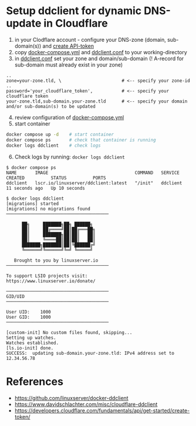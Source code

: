 # Setup ddclient for dynamic DNS-update in Cloudflare
1. in your Clodflare account - configure your DNS-zone (domain, sub-domain(s)) and [create API-token](https://developers.cloudflare.com/fundamentals/api/get-started/create-token/)
2. copy [docker-compose.yml](docker-compose.yml) and [ddclient.conf](./ddclient.conf) to your working-directory
3. in [ddclient.conf](./ddclient.conf) set your zone and domain/sub-domain (! A-record for sub-domain must already exist in your zone)
```
..
zone=your-zone.tld, \                       # <-- specify your zone-id
..
password='your_cloudflare_token',           # <-- specify your cloudflare token
your-zone.tld,sub-domain.your-zone.tld      # <-- specify your domain and/or sub-domain(s) to be updated
```
4. review configuration of [docker-compose.yml](./docker-compose.yml)
5. start container
```sh
docker compose up -d    # start container
docker compose ps       # check that container is running
docker logs ddclient    # check logs
```
6. Check logs by running: `docker logs ddclient`
```log
$ docker compose ps
NAME       IMAGE                                 COMMAND   SERVICE    CREATED          STATUS          PORTS
ddclient   lscr.io/linuxserver/ddclient:latest   "/init"   ddclient   11 seconds ago   Up 10 seconds

$ docker logs ddclient
[migrations] started
[migrations] no migrations found
───────────────────────────────────────

      ██╗     ███████╗██╗ ██████╗
      ██║     ██╔════╝██║██╔═══██╗
      ██║     ███████╗██║██║   ██║
      ██║     ╚════██║██║██║   ██║
      ███████╗███████║██║╚██████╔╝
      ╚══════╝╚══════╝╚═╝ ╚═════╝

   Brought to you by linuxserver.io
───────────────────────────────────────

To support LSIO projects visit:
https://www.linuxserver.io/donate/

───────────────────────────────────────
GID/UID
───────────────────────────────────────

User UID:    1000
User GID:    1000
───────────────────────────────────────

[custom-init] No custom files found, skipping...
Setting up watches.
Watches established.
[ls.io-init] done.
SUCCESS:  updating sub-domain.your-zone.tld: IPv4 address set to 12.34.56.78
```


# References
- https://github.com/linuxserver/docker-ddclient
- https://www.davidschlachter.com/misc/cloudflare-ddclient
- https://developers.cloudflare.com/fundamentals/api/get-started/create-token/
